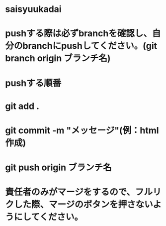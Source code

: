 # saisyuukadai
# pushする際は必ずbranchを確認し、自分のbranchにpushしてください。(git branch origin ブランチ名)
# pushする順番
# git add .
# git commit -m "メッセージ"(例：html作成)
# git push origin ブランチ名
# 責任者のみがマージをするので、フルリクした際、マージのボタンを押さないようにしてください。
